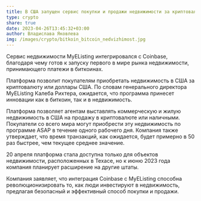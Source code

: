 ```yaml
---
title: В США запущен сервис покупки и продажи недвижимости за криптовалюту
type: crypto
share: true
date: 2023-04-26T13:45:32+03:00
author: Владислава Яковлева
img: /images/crypto/bitkoin_bitcoin_nedvizhimost.jpg
---
```

Сервис недвижимости MyEListing интегрировался с Coinbase, благодаря чему готов к запуску первого в мире рынка недвижимости, принимающего платежи в биткоинах.



Платформа позволит покупателям приобретать недвижимость в США за криптовалюту или доллары США. По словам генерального директора MyEListing Калеба Рихтера, ожидается, что программа принесет инновации как в биткоин, так и в недвижимость.



Платформа позволяет агентам выставлять коммерческую и жилую недвижимость в США на продажу в криптовалюте или наличными. Покупатели со всего мира могут приобрести эту недвижимость по программе ASAP в течение одного рабочего дня. Компания также утверждает, что время транзакций, как ожидается, будет примерно в 50 раз быстрее, чем текущее среднее значение.



20 апреля платформа стала доступна только для объектов недвижимости, расположенных в Техасе, но к июню 2023 года компания планирует расширение на другие штаты.



Компания заявляет, что интеграция Coinbase с MyEListing способна революционизировать то, как люди инвестируют в недвижимость, предлагая безопасный и эффективный способ покупки и продажи.